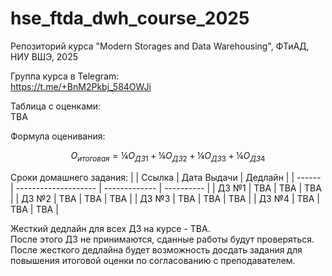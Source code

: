 # hse_ftda_dwh_course_2025
Репозиторий курса "Modern Storages and Data Warehousing", ФТиАД, НИУ ВШЭ, 2025

Группа курса в Telegram:<br>
https://t.me/+BnM2Pkbj_584OWJi

Таблица с оценками:<br>
TBA

Формула оценивания:
```math
O_{итоговая} = ¼ O_{ДЗ 1} + ¼ O_{ДЗ 2} + ¼ O_{ДЗ 3} + ¼ O_{ДЗ 4}
```

Сроки домашнего задания:
|        | Ссылка               | Дата Выдачи   | Дедлайн    |
| ------ | -------------------- | ------------- | ---------- |
| ДЗ №1  | TBA                  | TBA           | TBA        |
| ДЗ №2  | TBA                  | TBA           | TBA        |
| ДЗ №3  | TBA                  | TBA           | TBA        |
| ДЗ №4  | TBA                  | TBA           | TBA        |

Жесткий дедлайн для всех ДЗ на курсе - TBA.<br>
После этого ДЗ не принимаются, сданные работы будут проверяться.<br>
После жесткого дедлайна будет возможность досдать задания для повышения итоговой оценки по согласованию с преподавателем.
